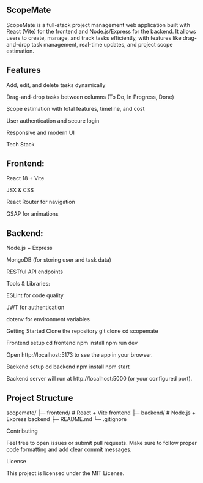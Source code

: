 ## ScopeMate

ScopeMate is a full-stack project management web application built with React (Vite) for the frontend and Node.js/Express for the backend. It allows users to create, manage, and track tasks efficiently, with features like drag-and-drop task management, real-time updates, and project scope estimation.

## Features

Add, edit, and delete tasks dynamically

Drag-and-drop tasks between columns (To Do, In Progress, Done)

Scope estimation with total features, timeline, and cost

User authentication and secure login

Responsive and modern UI

Tech Stack

## Frontend:

React 18 + Vite

JSX & CSS

React Router for navigation

GSAP for animations

## Backend:

Node.js + Express

MongoDB (for storing user and task data)

RESTful API endpoints

Tools & Libraries:

ESLint for code quality

JWT for authentication

dotenv for environment variables

Getting Started
Clone the repository
git clone <your-repo-link>
cd scopemate

Frontend setup
cd frontend
npm install
npm run dev


Open http://localhost:5173 to see the app in your browser.

Backend setup
cd backend
npm install
npm start


Backend server will run at http://localhost:5000 (or your configured port).

## Project Structure
scopemate/
├─ frontend/       # React + Vite frontend
├─ backend/        # Node.js + Express backend
├─ README.md
└─ .gitignore

Contributing

Feel free to open issues or submit pull requests. Make sure to follow proper code formatting and add clear commit messages.

License

This project is licensed under the MIT License.
